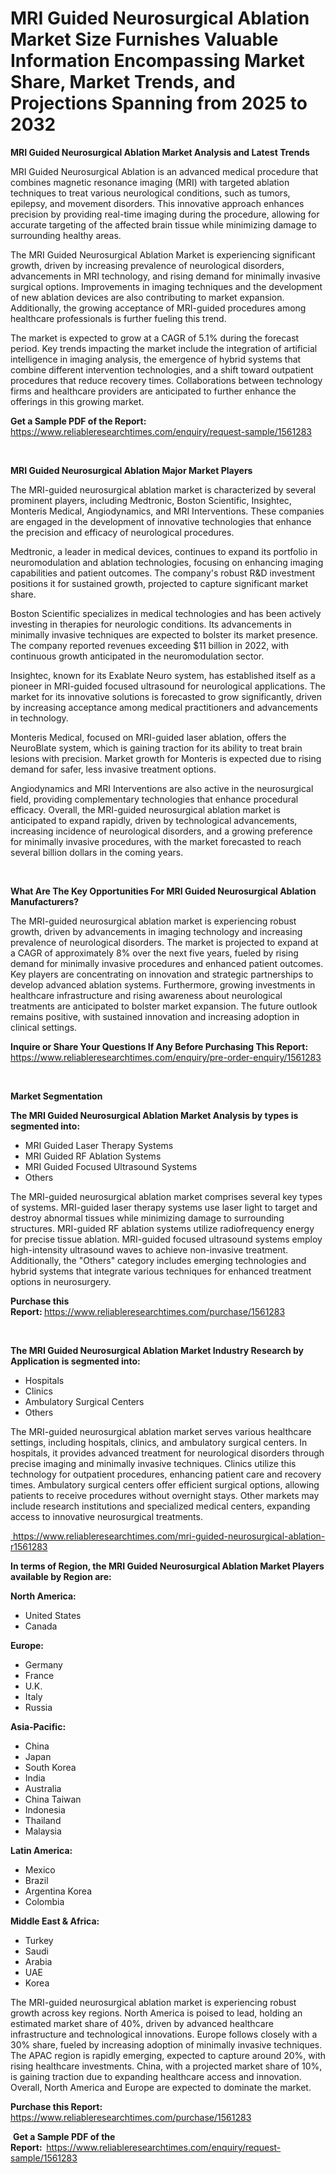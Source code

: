 <p><h1>MRI Guided Neurosurgical Ablation Market Size Furnishes Valuable Information Encompassing Market Share, Market Trends, and Projections Spanning from 2025 to 2032</h1></p><p><strong>MRI Guided Neurosurgical Ablation Market Analysis and Latest Trends</strong></p>
<p><p>MRI Guided Neurosurgical Ablation is an advanced medical procedure that combines magnetic resonance imaging (MRI) with targeted ablation techniques to treat various neurological conditions, such as tumors, epilepsy, and movement disorders. This innovative approach enhances precision by providing real-time imaging during the procedure, allowing for accurate targeting of the affected brain tissue while minimizing damage to surrounding healthy areas.</p><p>The MRI Guided Neurosurgical Ablation Market is experiencing significant growth, driven by increasing prevalence of neurological disorders, advancements in MRI technology, and rising demand for minimally invasive surgical options. Improvements in imaging techniques and the development of new ablation devices are also contributing to market expansion. Additionally, the growing acceptance of MRI-guided procedures among healthcare professionals is further fueling this trend.</p><p>The market is expected to grow at a CAGR of 5.1% during the forecast period. Key trends impacting the market include the integration of artificial intelligence in imaging analysis, the emergence of hybrid systems that combine different intervention technologies, and a shift toward outpatient procedures that reduce recovery times. Collaborations between technology firms and healthcare providers are anticipated to further enhance the offerings in this growing market.</p></p>
<p><strong>Get a Sample PDF of the Report:&nbsp;</strong> <a href="https://www.reliableresearchtimes.com/enquiry/request-sample/1561283?utm_campaign=2627&utm_medium=2&utm_source=Github&utm_content=ia&utm_term=13042025&utm_id=mri-guided-neurosurgical-ablation">https://www.reliableresearchtimes.com/enquiry/request-sample/1561283</a></p>
<p>&nbsp;</p>
<p><strong>MRI Guided Neurosurgical Ablation Major Market Players</strong></p>
<p><p>The MRI-guided neurosurgical ablation market is characterized by several prominent players, including Medtronic, Boston Scientific, Insightec, Monteris Medical, Angiodynamics, and MRI Interventions. These companies are engaged in the development of innovative technologies that enhance the precision and efficacy of neurological procedures.</p><p>Medtronic, a leader in medical devices, continues to expand its portfolio in neuromodulation and ablation technologies, focusing on enhancing imaging capabilities and patient outcomes. The company's robust R&D investment positions it for sustained growth, projected to capture significant market share.</p><p>Boston Scientific specializes in medical technologies and has been actively investing in therapies for neurologic conditions. Its advancements in minimally invasive techniques are expected to bolster its market presence. The company reported revenues exceeding $11 billion in 2022, with continuous growth anticipated in the neuromodulation sector.</p><p>Insightec, known for its Exablate Neuro system, has established itself as a pioneer in MRI-guided focused ultrasound for neurological applications. The market for its innovative solutions is forecasted to grow significantly, driven by increasing acceptance among medical practitioners and advancements in technology.</p><p>Monteris Medical, focused on MRI-guided laser ablation, offers the NeuroBlate system, which is gaining traction for its ability to treat brain lesions with precision. Market growth for Monteris is expected due to rising demand for safer, less invasive treatment options.</p><p>Angiodynamics and MRI Interventions are also active in the neurosurgical field, providing complementary technologies that enhance procedural efficacy. Overall, the MRI-guided neurosurgical ablation market is anticipated to expand rapidly, driven by technological advancements, increasing incidence of neurological disorders, and a growing preference for minimally invasive procedures, with the market forecasted to reach several billion dollars in the coming years.</p></p>
<p>&nbsp;</p>
<p><strong>What Are The Key Opportunities For MRI Guided Neurosurgical Ablation Manufacturers?</strong></p>
<p><p>The MRI-guided neurosurgical ablation market is experiencing robust growth, driven by advancements in imaging technology and increasing prevalence of neurological disorders. The market is projected to expand at a CAGR of approximately 8% over the next five years, fueled by rising demand for minimally invasive procedures and enhanced patient outcomes. Key players are concentrating on innovation and strategic partnerships to develop advanced ablation systems. Furthermore, growing investments in healthcare infrastructure and rising awareness about neurological treatments are anticipated to bolster market expansion. The future outlook remains positive, with sustained innovation and increasing adoption in clinical settings.</p></p>
<p><strong>Inquire or Share Your Questions If Any Before Purchasing This Report:</strong> <a href="https://www.reliableresearchtimes.com/enquiry/pre-order-enquiry/1561283?utm_campaign=2627&utm_medium=2&utm_source=Github&utm_content=ia&utm_term=13042025&utm_id=mri-guided-neurosurgical-ablation">https://www.reliableresearchtimes.com/enquiry/pre-order-enquiry/1561283</a></p>
<p>&nbsp;</p>
<p><strong>Market Segmentation</strong></p>
<p><strong>The MRI Guided Neurosurgical Ablation Market Analysis by types is segmented into:</strong></p>
<p><ul><li>MRI Guided Laser Therapy Systems</li><li>MRI Guided RF Ablation Systems</li><li>MRI Guided Focused Ultrasound Systems</li><li>Others</li></ul></p>
<p><p>The MRI-guided neurosurgical ablation market comprises several key types of systems. MRI-guided laser therapy systems use laser light to target and destroy abnormal tissues while minimizing damage to surrounding structures. MRI-guided RF ablation systems utilize radiofrequency energy for precise tissue ablation. MRI-guided focused ultrasound systems employ high-intensity ultrasound waves to achieve non-invasive treatment. Additionally, the "Others" category includes emerging technologies and hybrid systems that integrate various techniques for enhanced treatment options in neurosurgery.</p></p>
<p><strong>Purchase this Report:&nbsp;</strong><a href="https://www.reliableresearchtimes.com/purchase/1561283?utm_campaign=2627&utm_medium=2&utm_source=Github&utm_content=ia&utm_term=13042025&utm_id=mri-guided-neurosurgical-ablation">https://www.reliableresearchtimes.com/purchase/1561283</a></p>
<p>&nbsp;</p>
<p><strong>The MRI Guided Neurosurgical Ablation Market Industry Research by Application is segmented into:</strong></p>
<p><ul><li>Hospitals</li><li>Clinics</li><li>Ambulatory Surgical Centers</li><li>Others</li></ul></p>
<p><p>The MRI-guided neurosurgical ablation market serves various healthcare settings, including hospitals, clinics, and ambulatory surgical centers. In hospitals, it provides advanced treatment for neurological disorders through precise imaging and minimally invasive techniques. Clinics utilize this technology for outpatient procedures, enhancing patient care and recovery times. Ambulatory surgical centers offer efficient surgical options, allowing patients to receive procedures without overnight stays. Other markets may include research institutions and specialized medical centers, expanding access to innovative neurosurgical treatments.</p></p>
<p><a href="https://www.reliableresearchtimes.com/mri-guided-neurosurgical-ablation-r1561283?utm_campaign=2627&utm_medium=2&utm_source=Github&utm_content=ia&utm_term=13042025&utm_id=mri-guided-neurosurgical-ablation">&nbsp;https://www.reliableresearchtimes.com/mri-guided-neurosurgical-ablation-r1561283</a></p>
<p><strong>In terms of Region, the MRI Guided Neurosurgical Ablation Market Players available by Region are:</strong></p>
<p>
    <p> <strong> North America: </strong>
        <ul>
            <li>United States</li>
            <li>Canada</li>
        </ul>
        </p> 
    <p> <strong> Europe: </strong>
        <ul>
            <li>Germany</li>
            <li>France</li>
            <li>U.K.</li>
            <li>Italy</li>
            <li>Russia</li>
        </ul>
        </p> 
    <p> <strong> Asia-Pacific: </strong>
        <ul>
            <li>China</li>
            <li>Japan</li>
            <li>South Korea</li>
            <li>India</li>
            <li>Australia</li>
            <li>China Taiwan</li>
            <li>Indonesia</li>
            <li>Thailand</li>
            <li>Malaysia</li>
        </ul>
        </p> 
    <p> <strong> Latin America: </strong>
        <ul>
            <li>Mexico</li>
            <li>Brazil</li>
            <li>Argentina Korea</li>
            <li>Colombia</li>
        </ul>
        </p> 
    <p> <strong> Middle East & Africa: </strong>
        <ul>
            <li>Turkey</li>
            <li>Saudi</li>
            <li>Arabia</li>
            <li>UAE</li>
            <li>Korea</li>
        </ul>
    </p>
    </p>
<p><p>The MRI-guided neurosurgical ablation market is experiencing robust growth across key regions. North America is poised to lead, holding an estimated market share of 40%, driven by advanced healthcare infrastructure and technological innovations. Europe follows closely with a 30% share, fueled by increasing adoption of minimally invasive techniques. The APAC region is rapidly emerging, expected to capture around 20%, with rising healthcare investments. China, with a projected market share of 10%, is gaining traction due to expanding healthcare access and innovation. Overall, North America and Europe are expected to dominate the market.</p></p>
<p><strong>Purchase this Report: </strong><a href="https://www.reliableresearchtimes.com/purchase/1561283?utm_campaign=2627&utm_medium=2&utm_source=Github&utm_content=ia&utm_term=13042025&utm_id=mri-guided-neurosurgical-ablation">https://www.reliableresearchtimes.com/purchase/1561283</a></p>
<p>&nbsp;<strong>Get a Sample PDF of the Report:&nbsp;&nbsp;</strong><a href="https://www.reliableresearchtimes.com/enquiry/request-sample/1561283?utm_campaign=2627&utm_medium=2&utm_source=Github&utm_content=ia&utm_term=13042025&utm_id=mri-guided-neurosurgical-ablation">https://www.reliableresearchtimes.com/enquiry/request-sample/1561283</a></p>
<p><strong></strong></p>
<p><p></p><p></p><p></p></p>